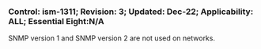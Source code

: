 ### Control: ism-1311; Revision: 3; Updated: Dec-22; Applicability: ALL; Essential Eight:N/A
<p>SNMP version 1 and SNMP version 2 are not used on networks.</p>